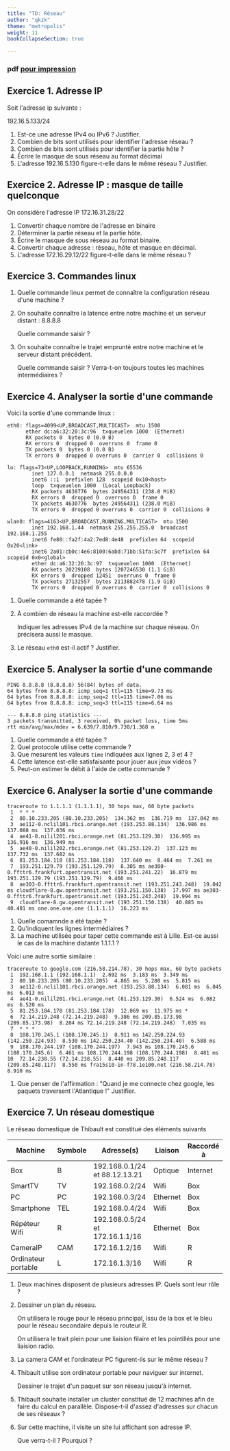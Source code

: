 ```yaml
---
title: "TD: Réseau"
author: "qkzk"
theme: "metropolis"
weight: 11
bookCollapseSection: true

---
```


### pdf [pour impression](./td_reseau.pdf)

## Exercice 1. Adresse IP

Soit l'adresse ip suivante :

192.16.5.133/24

1. Est-ce une adresse IPv4 ou IPv6 ? Justifier.
1. Combien de bits sont utilisés pour identifier l'adresse réseau ?
2. Combien de bits sont utilisés pour identifier la partie hôte ?
3. Écrire le masque de sous réseau au format décimal
4. L'adresse 192.16.5.130 figure-t-elle dans le même réseau ? Justifier.

## Exercice 2.  Adresse IP : masque de taille quelconque

On considère l'adresse IP 172.16.31.28/22

1. Convertir chaque nombre de l'adresse en binaire
2. Déterminer la partie réseau et la partie hôte.
3. Écrire le masque de sous réseau au format binaire.
4. Convertir chaque adresse : réseau, hôte et masque en décimal.
5. L'adresse 172.16.29.12/22 figure-t-elle dans le même réseau ?

## Exercice 3. Commandes linux


1. Quelle commande linux permet de connaître la configuration réseau
  d'une machine ?
2. On souhaite connaître la latence entre notre machine et un serveur
  distant : 8.8.8.8

    Quelle commande saisir ?

3. On souhaite connaître le trajet emprunté entre notre machine et 
  le serveur distant précédent.

   Quelle commande saisir ? Verra-t-on toujours toutes les machines intermédiaires ?


## Exercice 4. Analyser la sortie d'une commande

Voici la sortie d'une commande linux :

  ```
  eth0: flags=4099<UP,BROADCAST,MULTICAST>  mtu 1500
        ether dc:a6:32:20:3c:96  txqueuelen 1000  (Ethernet)
        RX packets 0  bytes 0 (0.0 B)
        RX errors 0  dropped 0  overruns 0  frame 0
        TX packets 0  bytes 0 (0.0 B)
        TX errors 0  dropped 0 overruns 0  carrier 0  collisions 0

  lo: flags=73<UP,LOOPBACK,RUNNING>  mtu 65536
          inet 127.0.0.1  netmask 255.0.0.0
          inet6 ::1  prefixlen 128  scopeid 0x10<host>
          loop  txqueuelen 1000  (Local Loopback)
          RX packets 4630776  bytes 249564311 (238.0 MiB)
          RX errors 0  dropped 0  overruns 0  frame 0
          TX packets 4630776  bytes 249564311 (238.0 MiB)
          TX errors 0  dropped 0 overruns 0  carrier 0  collisions 0

  wlan0: flags=4163<UP,BROADCAST,RUNNING,MULTICAST>  mtu 1500
          inet 192.168.1.44  netmask 255.255.255.0  broadcast 192.168.1.255
          inet6 fe80::fa2f:4a2:7ed8:4e48  prefixlen 64  scopeid 0x20<link>
          inet6 2a01:cb0c:4e6:8100:6abd:71bb:51fa:5c7f  prefixlen 64  scopeid 0x0<global>
          ether dc:a6:32:20:3c:97  txqueuelen 1000  (Ethernet)
          RX packets 20239108  bytes 1207246530 (1.1 GiB)
          RX errors 0  dropped 12451  overruns 0  frame 0
          TX packets 27132557  bytes 2113882478 (1.9 GiB)
          TX errors 0  dropped 0 overruns 0  carrier 0  collisions 0
  ```

1. Quelle commande a été tapée ?
2. À combien de réseau la machine est-elle raccordée ?

    Indiquer les adresses IPv4 de la machine sur chaque réseau.
    On précisera aussi le masque.

3. Le réseau `eth0` est-il actif ? Justifier.


## Exercice 5. Analyser la sortie d'une commande

```
PING 8.8.8.8 (8.8.8.8) 56(84) bytes of data.
64 bytes from 8.8.8.8: icmp_seq=1 ttl=115 time=9.73 ms
64 bytes from 8.8.8.8: icmp_seq=2 ttl=115 time=7.06 ms
64 bytes from 8.8.8.8: icmp_seq=3 ttl=115 time=6.64 ms

--- 8.8.8.8 ping statistics ---
3 packets transmitted, 3 received, 0% packet loss, time 5ms
rtt min/avg/max/mdev = 6.639/7.810/9.730/1.368 m
```

1. Quelle commande a été tapée ?
2. Quel protocole utilise cette commande ?
2. Que mesurent les valeurs `time` indiquées aux lignes 2, 3 et 4 ?
3. Cette latence est-elle satisfaisante pour jouer aux jeux vidéos ?
4. Peut-on estimer le débit à l'aide de cette commande ?


## Exercice 6. Analyser la sortie d'une commande

```
traceroute to 1.1.1.1 (1.1.1.1), 30 hops max, 60 byte packets
 1  * * *
 2  80.10.233.205 (80.10.233.205)  134.362 ms  136.719 ms  137.042 ms
 3  ae112-0.nclil101.rbci.orange.net (193.253.88.134)  136.986 ms  137.088 ms  137.036 ms
 4  ae41-0.nilil201.rbci.orange.net (81.253.129.30)  136.995 ms  136.916 ms  136.949 ms
 5  ae40-0.nilil202.rbci.orange.net (81.253.129.2)  137.123 ms  137.732 ms  137.682 ms
 6  81.253.184.118 (81.253.184.118)  137.640 ms  8.464 ms  7.261 ms
 7  193.251.129.79 (193.251.129.79)  8.305 ms ae300-0.ffttr6.frankfurt.opentransit.net (193.251.241.22)  16.879 ms 193.251.129.79 (193.251.129.79)  9.466 ms
 8  ae303-0.ffttr6.frankfurt.opentransit.net (193.251.243.248)  19.042 ms cloudflare-8.gw.opentransit.net (193.251.150.138)  17.997 ms ae303-0.ffttr6.frankfurt.opentransit.net (193.251.243.248)  19.994 ms
 9  cloudflare-8.gw.opentransit.net (193.251.150.138)  40.885 ms  40.481 ms one.one.one.one (1.1.1.1)  16.223 ms
```

1. Quelle comamnde a été tapée ?
2. Qu'indiquent les lignes intermédiaires ?
3. La machine utilisée pour taper cette commande est à Lille. Est-ce aussi le cas
  de la machine distante 1.1.1.1 ?


Voici une autre sortie similaire :

```
traceroute to google.com (216.58.214.78), 30 hops max, 60 byte packets
 1  192.168.1.1 (192.168.1.1)  2.692 ms  3.183 ms  3.349 ms
 2  80.10.233.205 (80.10.233.205)  4.865 ms  5.280 ms  5.815 ms
 3  ae112-0.nclil101.rbci.orange.net (193.253.88.134)  6.081 ms  6.045 ms  6.013 ms
 4  ae41-0.nilil201.rbci.orange.net (81.253.129.30)  6.524 ms  6.082 ms  6.520 ms
 5  81.253.184.178 (81.253.184.178)  12.069 ms  11.975 ms *
 6  72.14.219.248 (72.14.219.248)  9.386 ms 209.85.173.98 (209.85.173.98)  8.204 ms 72.14.219.248 (72.14.219.248)  7.035 ms
 7  * * *
 8  108.170.245.1 (108.170.245.1)  8.911 ms 142.250.224.93 (142.250.224.93)  8.530 ms 142.250.234.40 (142.250.234.40)  6.588 ms
 9  108.170.244.197 (108.170.244.197)  7.943 ms 108.170.245.6 (108.170.245.6)  6.461 ms 108.170.244.198 (108.170.244.198)  8.481 ms
10  72.14.238.55 (72.14.238.55)  8.440 ms 209.85.248.117 (209.85.248.117)  8.550 ms fra15s10-in-f78.1e100.net (216.58.214.78)  8.910 ms
```

1. Que penser de l'affirmation : "Quand je me connecte chez google, les paquets traversent l'Atlantique !" Justifier.




## Exercice 7. Un réseau domestique

Le réseau domestique de Thibault est constitué des éléments suivants

| Machine             | Symbole | Adresse(s)                      | Liaison  | Raccordé à |
|---------------------|---------|---------------------------------|----------|------------|
| Box                 | B       | 192.168.0.1/24 et 88.12.13.21   | Optique  | Internet   |
| SmartTV             | TV      | 192.168.0.2/24                  | Wifi     | Box        |
| PC                  | PC      | 192.168.0.3/24                  | Ethernet | Box        |
| Smartphone          | TEL     | 192.168.0.4/24                  | Wifi     | Box        |
| Répéteur Wifi       | R       | 192.168.0.5/24 et 172.16.1.1/16 | Ethernet | Box        |
| CameraIP            | CAM     | 172.16.1.2/16                   | Wifi     | R          |
| Ordinateur portable | L       | 172.16.1.3/16                   | Wifi     | R          |

1. Deux machines disposent de plusieurs adresses IP. Quels sont leur rôle ?

2. Dessiner un plan du réseau.

    On utilisera le rouge pour le réseau principal, issu de la box et le bleu pour le réseau
    secondaire depuis le routeur R.

    On utilisera le trait plein pour une liaision filaire et les pointillés pour une liaision
    radio.

3. La camera CAM et l'ordinateur PC figurent-ils sur le même réseau ?

4. Thibault utilise son ordinateur portable pour naviguer sur internet.

    Dessiner le trajet d'un paquet sur son réseau jusqu'à internet.

5. Thibault souhaite installer un cluster constitué de 12 machines afin de faire du calcul
  en parallèle. Dispose-t-il d'assez d'adresses sur chacun de ses réseaux ?

6. Sur cette machine, il visite un site lui affichant son adresse IP.

    Que verra-t-il ? Pourquoi ?



